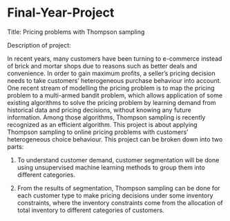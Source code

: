 # Final-Year-Project

Title: Pricing problems with Thompson sampling

Description of project:

In recent years, many customers have been turning to e-commerce instead of brick and mortar shops due to reasons such as better deals and convenience. In order to gain maximum profits, a seller’s pricing decision needs to take customers’ heterogeneous purchase behaviour into account. One recent stream of modelling the pricing problem is to map the pricing problem to a multi-armed bandit problem, which allows application of some existing algorithms to solve the pricing problem by learning demand from historical data and pricing decisions, without knowing any future information. Among those algorithms, Thompson sampling is recently recognized as an efficient algorithm. This project is about applying Thompson sampling to online pricing problems with customers’ heterogeneous choice behaviour. This project can be broken down into two parts: 

1) To understand customer demand, customer segmentation will be done using unsupervised machine learning methods to group them into different categories.

2) From the results of segmentation, Thompson sampling can be done for each customer type to make pricing decisions under some inventory constraints, where the inventory constraints come from the allocation of total inventory to different categories of customers.
